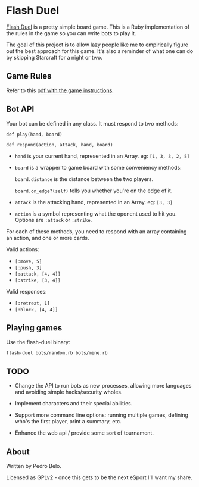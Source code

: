 Flash Duel
==========

[Flash Duel][1] is a pretty simple board game. This is a Ruby implementation of
the rules in the game so you can write bots to play it.

The goal of this project is to allow lazy people like me to empirically figure
out the best approach for this game. It's also a reminder of what one can do by
skipping Starcraft for a night or two.


Game Rules
----------

Refer to this [pdf with the game instructions][2].


Bot API
-------

Your bot can be defined in any class. It must respond to two methods:

    def play(hand, board)

    def respond(action, attack, hand, board)

* `hand` is your current hand, represented in an Array. eg: `[1, 3, 3, 2, 5]`

* `board` is a wrapper to game board with some conveniency methods:
  
  `board.distance` is the distance between the two players.
  
  `board.on_edge?(self)` tells you whether you're on the edge of it.

* `attack` is the attacking hand, represented in an Array. eg: `[3, 3]`

* `action` is a symbol representing what the oponent used to hit you.
  Options are `:attack` or `:strike`.

For each of these methods, you need to respond with an array containing
an action, and one or more cards.

Valid actions:

* `[:move, 5]`
* `[:push, 3]`
* `[:attack, [4, 4]]`
* `[:strike, [3, 4]]`

Valid responses:

* `[:retreat, 1]`
* `[:block, [4, 4]]`


Playing games
-------------

Use the flash-duel binary:

    flash-duel bots/random.rb bots/mine.rb


TODO
----

* Change the API to run bots as new processes, allowing more languages and 
  avoiding simple hacks/security wholes.

* Implement characters and their special abilities.

* Support more command line options: running multiple games, defining who's
  the first player, print a summary, etc.

* Enhance the web api / provide some sort of tournament.


About
-----

Written by Pedro Belo.

Licensed as GPLv2 - once this gets to be the next eSport I'll want my share.


[1]: http://www.sirlingames.com/collections/flash-duel "Flash Duel"
[2]: http://www.sirlin.net/fd/rules                    "Flash Duel Rules (PDF)"

